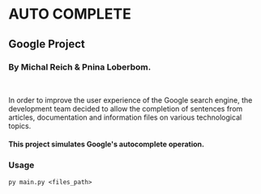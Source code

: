 # **AUTO COMPLETE**
## Google Project
### By Michal Reich & Pnina Loberbom.

<br/>

In order to improve the user experience of the Google search engine, the development team decided to allow the completion of sentences from articles, documentation and information files on various technological topics.


#### **This project simulates Google's autocomplete operation.**

### Usage
```
py main.py <files_path>
```
